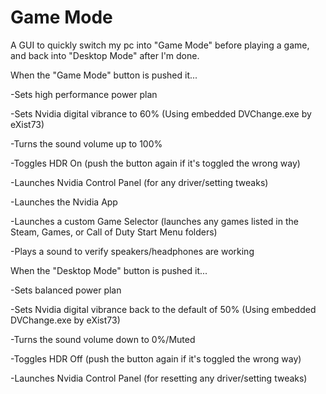 # Game Mode

A GUI to quickly switch my pc into "Game Mode" before playing a game, and back into "Desktop Mode" after I'm done.

When the "Game Mode" button is pushed it...

-Sets high performance power plan

-Sets Nvidia digital vibrance to 60% (Using embedded DVChange.exe by eXist73)

-Turns the sound volume up to 100%

-Toggles HDR On (push the button again if it's toggled the wrong way)

-Launches Nvidia Control Panel (for any driver/setting tweaks)

-Launches the Nvidia App

-Launches a custom Game Selector (launches any games listed in the Steam, Games, or Call of Duty Start Menu folders)

-Plays a sound to verify speakers/headphones are working


When the "Desktop Mode" button is pushed it...

-Sets balanced power plan

-Sets Nvidia digital vibrance back to the default of 50% (Using embedded DVChange.exe by eXist73)

-Turns the sound volume down to 0%/Muted

-Toggles HDR Off (push the button again if it's toggled the wrong way)

-Launches Nvidia Control Panel (for resetting any driver/setting tweaks)

